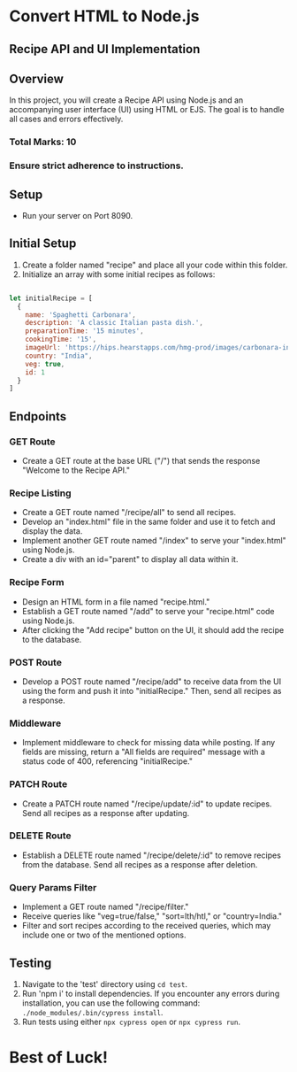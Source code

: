 
# Convert HTML to Node.js
## Recipe API and UI Implementation

<!-- Problem Statement -->
## Overview
In this project, you will create a Recipe API using Node.js and an accompanying user interface (UI) using HTML or EJS. The goal is to handle all cases and errors effectively.

### Total Marks: 10
### Ensure strict adherence to instructions.

## Setup
- Run your server on Port 8090.

## Initial Setup
1. Create a folder named "recipe" and place all your code within this folder.
2. Initialize an array with some initial recipes as follows:
```javascript

let initialRecipe = [
  {
    name: 'Spaghetti Carbonara',
    description: 'A classic Italian pasta dish.',
    preparationTime: '15 minutes',
    cookingTime: '15',
    imageUrl: 'https://hips.hearstapps.com/hmg-prod/images/carbonara-index-6476367f40c39.jpg?crop=0.888888888888889xw:1xh;center,top&resize=1200:*',
    country: "India",
    veg: true,
    id: 1
  }
]

```


## Endpoints

### GET Route
- Create a GET route at the base URL ("/") that sends the response "Welcome to the Recipe API."

### Recipe Listing
- Create a GET route named "/recipe/all" to send all recipes.
- Develop an "index.html" file in the same folder and use it to fetch and display the data.
- Implement another GET route named "/index" to serve your "index.html" using Node.js.
- Create a div with an id="parent" to display all data within it.

### Recipe Form
- Design an HTML form in a file named "recipe.html."
- Establish a GET route named "/add" to serve your "recipe.html" code using Node.js.
- After clicking the "Add recipe" button on the UI, it should add the recipe to the database.

### POST Route
- Develop a POST route named "/recipe/add" to receive data from the UI using the   form and push it into "initialRecipe." Then, send all recipes as a response.

### Middleware
- Implement middleware to check for missing data while posting. If any fields are missing, return a "All fields are required" message with a status code of 400, referencing "initialRecipe."

### PATCH Route 
- Create a PATCH route named "/recipe/update/:id" to update recipes. Send all recipes as a response after updating.

### DELETE Route 
- Establish a DELETE route named "/recipe/delete/:id" to remove recipes from the database. Send all recipes as a response after deletion.

### Query Params Filter
- Implement a GET route named "/recipe/filter."
- Receive queries like "veg=true/false," "sort=lth/htl," or "country=India."
- Filter and sort recipes according to the received queries, which may include one or two of the mentioned options.

## Testing
1. Navigate to the 'test' directory using `cd test`.
2. Run 'npm i' to install dependencies. If you encounter any errors during installation, you can use the following command: `./node_modules/.bin/cypress install`.
3. Run tests using either `npx cypress open` or `npx cypress run`.

# Best of Luck!
```
